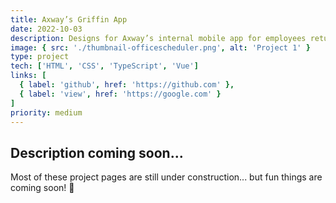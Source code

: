 ```yaml
---
title: Axway’s Griffin App
date: 2022-10-03
description: Designs for Axway’s internal mobile app for employees returning to office.
image: { src: './thumbnail-officescheduler.png', alt: 'Project 1' }
type: project
tech: ['HTML', 'CSS', 'TypeScript', 'Vue']
links: [
  { label: 'github', href: 'https://github.com' },
  { label: 'view', href: 'https://google.com' }
]
priority: medium
---
```


## Description coming soon...

Most of these project pages are still under construction... but fun things are coming soon! 👀